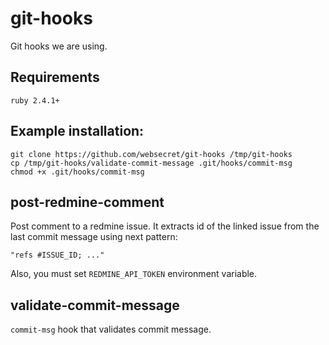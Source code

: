 # git-hooks

Git hooks we are using.

## Requirements

`ruby 2.4.1+`

## Example installation:

```
git clone https://github.com/websecret/git-hooks /tmp/git-hooks
cp /tmp/git-hooks/validate-commit-message .git/hooks/commit-msg
chmod +x .git/hooks/commit-msg
```

## post-redmine-comment

Post comment to a redmine issue. It extracts id of the linked issue from the last commit message using next pattern:

```
"refs #ISSUE_ID; ..."
```

Also, you must set `REDMINE_API_TOKEN` environment variable.

## validate-commit-message

`commit-msg` hook that validates commit message.
